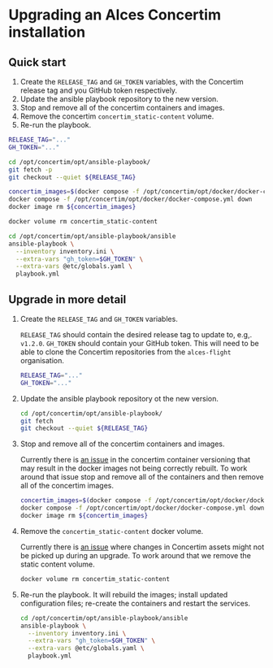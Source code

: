 # Upgrading an Alces Concertim installation

## Quick start

1. Create the `RELEASE_TAG` and `GH_TOKEN` variables, with the Concertim
   release tag and you GitHub token respectively.
2. Update the ansible playbook repository to the new version.
3. Stop and remove all of the concertim containers and images.
4. Remove the concertim `concertim_static-content` volume.
5. Re-run the playbook.

```bash
RELEASE_TAG="..."
GH_TOKEN="..."
```

```bash
cd /opt/concertim/opt/ansible-playbook/
git fetch -p
git checkout --quiet ${RELEASE_TAG}

concertim_images=$(docker compose -f /opt/concertim/opt/docker/docker-compose.yml images --quiet)
docker compose -f /opt/concertim/opt/docker/docker-compose.yml down
docker image rm ${concertim_images}

docker volume rm concertim_static-content

cd /opt/concertim/opt/ansible-playbook/ansible
ansible-playbook \
  --inventory inventory.ini \
  --extra-vars "gh_token=$GH_TOKEN" \
  --extra-vars @etc/globals.yaml \
  playbook.yml
```

## Upgrade in more detail

1. Create the `RELEASE_TAG` and `GH_TOKEN` variables.

   `RELEASE_TAG` should contain the desired release tag to update to, e.g,. `v1.2.0`.
   `GH_TOKEN` should contain your GitHub token. This will need to be able to
   clone the Concertim repositories from the `alces-flight` organisation.

   ```bash
   RELEASE_TAG="..."
   GH_TOKEN="..."
   ```

2. Update the ansible playbook repository ot the new version.

   ```bash
   cd /opt/concertim/opt/ansible-playbook/
   git fetch 
   git checkout --quiet ${RELEASE_TAG}
   ```

3. Stop and remove all of the concertim containers and images.

   Currently there is [an
   issue](https://github.com/openflighthpc/concertim-ansible-playbook/issues/85)
   in the concertim container versioning that may result in the docker images
   not being correctly rebuilt.  To work around that issue stop and remove all
   of the containers and then remove all of the concertim images.

   ```bash
   concertim_images=$(docker compose -f /opt/concertim/opt/docker/docker-compose.yml images --quiet)
   docker compose -f /opt/concertim/opt/docker/docker-compose.yml down
   docker image rm ${concertim_images}
   ```

4. Remove the `concertim_static-content` docker volume.

   Currently there is [an
   issue](https://github.com/openflighthpc/concertim-ansible-playbook/issues/87)
   where changes in Concertim assets might not be picked up during an upgrade.
   To work around that we remove the static content volume.

   ```bash
   docker volume rm concertim_static-content
   ```

5. Re-run the playbook.  It will rebuild the images; install updated
   configuration files; re-create the containers and restart the services.

   ```bash
   cd /opt/concertim/opt/ansible-playbook/ansible
   ansible-playbook \
     --inventory inventory.ini \
     --extra-vars "gh_token=$GH_TOKEN" \
     --extra-vars @etc/globals.yaml \
     playbook.yml
   ```
